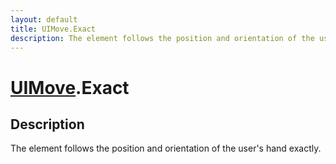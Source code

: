 ```yaml
---
layout: default
title: UIMove.Exact
description: The element follows the position and orientation of the user's hand exactly.
---
```

# [UIMove]({{site.url}}/Pages/Reference/UIMove.html).Exact

## Description
The element follows the position and orientation of the
user's hand exactly.


